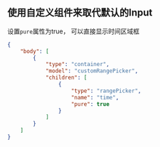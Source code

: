 ## 使用自定义组件来取代默认的Input

设置`pure`属性为true， 可以直接显示时间区域框

```json
{
    "body": [
        {
            "type": "container",
            "model": "customRangePicker",
            "children": [
                {
                    "type": "rangePicker",
                    "name": "time",
                    "pure": true
                }
            ]
        }
    ]
}
```